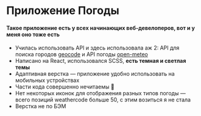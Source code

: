 # Приложение Погоды
#### Такое приложение есть у всех начинающих веб-девелоперов, вот и у меня оно тоже есть
* Училась использовать API и здесь использовала аж 2: API для поиска городов [geocode](https://geocode.maps.co/) и API погоды [open-meteo](https://open-meteo.com/)
* Написано на React, использовался SCSS, **есть темная и светлая темы**
* Адаптивная верстка — приложение удобно использовать на мобильных устройствах
* Части кода совершенно нечитаемы 🌸
* Нет некоторых иконок для отображения разных типов погоды — всего позиций weathercode больше 50, с этим возиться я не стала
* Верстка не по БЭМ 
